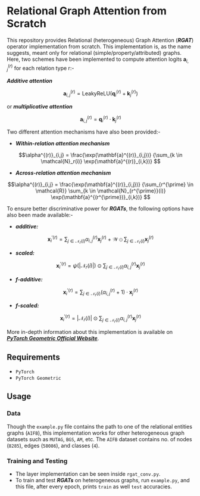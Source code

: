 # Relational Graph Attention from Scratch

This repository provides Relational (heterogeneous) Graph Attention (***RGAT***) operator implementation from scratch. This implementation is, as the name suggests, meant only for relational (simple/property/attributed) graphs. Here, two schemes have been implemented to compute attention logits $\mathbf{a}^{(r)}_{i,j}$ for each relation type r:-

***Additive attention***
```math
\mathbf{a}^{(r)}_{i,j} = \mathrm{LeakyReLU}(\mathbf{q}^{(r)}_i +
	        \mathbf{k}^{(r)}_j)

```
or ***multiplicative attention***
```math
\mathbf{a}^{(r)}_{i,j} = \mathbf{q}^{(r)}_i \cdot \mathbf{k}^{(r)}_j
```
Two different attention mechanisms have also been provided:-
-	***Within-relation attention mechanism***
```math
\alpha^{(r)}_{i,j} =
	        \frac{\exp(\mathbf{a}^{(r)}_{i,j})}
	        {\sum_{k \in \mathcal{N}_r(i)} \exp(\mathbf{a}^{(r)}_{i,k})}

```
-	***Across-relation attention mechanism***
```math
\alpha^{(r)}_{i,j} =
	        \frac{\exp(\mathbf{a}^{(r)}_{i,j})}
	        {\sum_{r^{\prime} \in \mathcal{R}}
	        \sum_{k \in \mathcal{N}_{r^{\prime}}(i)}
	        \exp(\mathbf{a}^{(r^{\prime})}_{i,k})}

```
To ensure better discriminative power for ***RGATs***, the following options have also been made available:-
-	***additive:***  
```math
\mathbf{x}^{{\prime}(r)}_i =
	        \sum_{j \in \mathcal{N}_r(i)}
	        \alpha^{(r)}_{i,j} \mathbf{x}^{(r)}_j + \mathcal{W} \odot
	        \sum_{j \in \mathcal{N}_r(i)} \mathbf{x}^{(r)}_j
```
-	***scaled:*** 
```math
\mathbf{x}^{{\prime}(r)}_i =
	        \psi(|\mathcal{N}_r(i)|) \odot
	        \sum_{j \in \mathcal{N}_r(i)} \alpha^{(r)}_{i,j} \mathbf{x}^{(r)}_j
```
-	***f-additive:*** 
```math
\mathbf{x}^{{\prime}(r)}_i =
	        \sum_{j \in \mathcal{N}_r(i)}
	        (\alpha^{(r)}_{i,j} + 1) \cdot \mathbf{x}^{(r)}_j
```
-	***f-scaled:*** 
```math
\mathbf{x}^{{\prime}(r)}_i =
	        |\mathcal{N}_r(i)| \odot \sum_{j \in \mathcal{N}_r(i)}
	        \alpha^{(r)}_{i,j} \mathbf{x}^{(r)}_j
```
More in-depth information about this implementation is available on [***PyTorch Geometric Official Website***](https://pytorch-geometric.readthedocs.io/en/latest/generated/torch_geometric.nn.conv.RGATConv.html#torch_geometric.nn.conv.RGATConv).
## Requirements
-	`PyTorch`
-	`PyTorch Geometric`
## Usage
### Data
Though the `example.py` file contains the path to one of the relational entities graphs (`AIFB`), this implementation works for other heterogeneous graph datasets such as `MUTAG`, `BGS`, `AM`, etc. The `AIFB` dataset contains no. of nodes (`8285`), edges (`58086`), and classes (`4`).
### Training and Testing
- The layer implementation can be seen inside `rgat_conv.py`.
- To train and test ***RGATs*** on heterogeneous graphs, run `example.py`, and this file, after every epoch, prints `train` as well `test` accuracies.
